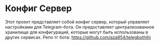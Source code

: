 # Конфиг Сервер

Этот проект представляет собой конфиг сервер, который управляет настройками для Telegram-бота. Он предоставляет централизованное хранилище для конфигураций, которые могут быть использованы в других сервисах.
Репо тг бота: https://github.com/aza954/telegbothihi
